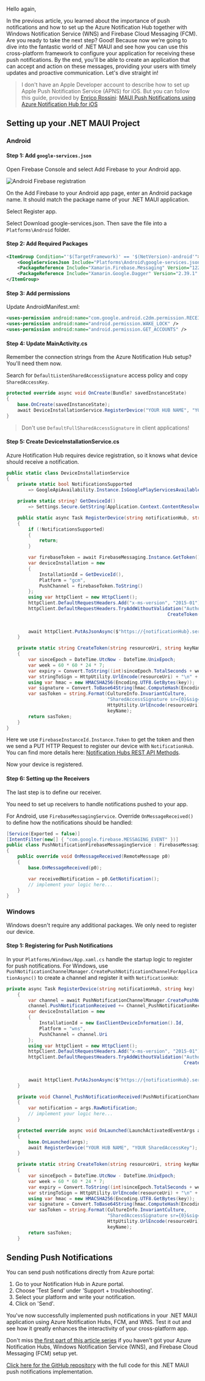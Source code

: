 Hello again,

In the previous article, you learned about the importance of push notifications and how to set up the Azure Notification Hub together with Windows Notification Service (WNS) and Firebase Cloud Messaging (FCM). Are you ready to take the next step? Good! Because now we're going to dive into the fantastic world of .NET MAUI and see how you can use this cross-platform framework to configure your application for receiving these push notifications. By the end, you'll be able to create an application that can accept and action on these messages, providing your users with timely updates and proactive communication. Let's dive straight in!

> I don't have an Apple Developer account to describe how to set up Apple Push Notification Service (APNS) for iOS. But you can follow this guide, provided by [Enrico Rossini](https://github.com/erossini): [MAUI Push Notifications using Azure Notification Hub for iOS](https://puresourcecode.com/dotnet/maui/maui-push-notifications-using-azure-notification-hub-for-ios/)

## Setting up your .NET MAUI Project

### Android

#### Step 1: Add `google-services.json`

Open Firebase Console and select Add Firebase to your Android app.

![Android Firebase registration](https://ik.imagekit.io/VladislavAntonyuk/vladislavantonyuk/articles/45/45-1.png)

On the Add Firebase to your Android app page, enter an Android package name. It should match the package name of your .NET MAUI application.

Select Register app.

Select Download google-services.json. Then save the file into a `Platforms\Android` folder.

#### Step 2: Add Required Packages

```xml
<ItemGroup Condition="'$(TargetFramework)' == '$(NetVersion)-android'">
    <GoogleServicesJson Include="Platforms\Android\google-services.json" />
    <PackageReference Include="Xamarin.Firebase.Messaging" Version="122.0.0" />
    <PackageReference Include="Xamarin.Google.Dagger" Version="2.39.1" />
</ItemGroup>
```

#### Step 3: Add permissions

Update AndroidManifest.xml:

```xml
<uses-permission android:name="com.google.android.c2dm.permission.RECEIVE" />
<uses-permission android:name="android.permission.WAKE_LOCK" />
<uses-permission android:name="android.permission.GET_ACCOUNTS" />
```

#### Step 4: Update MainActivity.cs

Remember the connection strings from the Azure Notification Hub setup? You'll need them now.

Search for `DefaultListenSharedAccessSignature` access policy and copy `SharedAccessKey`.

```csharp
protected override async void OnCreate(Bundle? savedInstanceState)
{
    base.OnCreate(savedInstanceState);
    await DeviceInstallationService.RegisterDevice("YOUR HUB NAME", "YOUR SharedAccessKey");
}
```

> Don't use `DefaultFullSharedAccessSignature` in client applications!

#### Step 5: Create DeviceInstallationService.cs

Azure Hotification Hub requires device registration, so it knows what device should receive a notification.

```csharp
public static class DeviceInstallationService
{
	private static bool NotificationsSupported
		=> GoogleApiAvailability.Instance.IsGooglePlayServicesAvailable(Application.Context) == ConnectionResult.Success;

	private static string? GetDeviceId()
		=> Settings.Secure.GetString(Application.Context.ContentResolver, Settings.Secure.AndroidId);

	public static async Task RegisterDevice(string notificationHub, string key)
	{
		if (!NotificationsSupported)
		{
			return;
		}

		var firebaseToken = await FirebaseMessaging.Instance.GetToken();
		var deviceInstallation = new
		{
			InstallationId = GetDeviceId(),
			Platform = "gcm",
			PushChannel = firebaseToken.ToString()
		};
		using var httpClient = new HttpClient();
		httpClient.DefaultRequestHeaders.Add("x-ms-version", "2015-01");
		httpClient.DefaultRequestHeaders.TryAddWithoutValidation("Authorization",
														   CreateToken($"https://{notificationHub}.servicebus.windows.net",
																	   "DefaultListenSharedAccessSignature",
																	   key));
		await httpClient.PutAsJsonAsync($"https://{notificationHub}.servicebus.windows.net/{notificationHub}/installations/{deviceInstallation.InstallationId}?api-version=2015-01", deviceInstallation);
	}

	private static string CreateToken(string resourceUri, string keyName, string key)
	{
		var sinceEpoch = DateTime.UtcNow - DateTime.UnixEpoch;
		var week = 60 * 60 * 24 * 7;
		var expiry = Convert.ToString((int)sinceEpoch.TotalSeconds + week);
		var stringToSign = HttpUtility.UrlEncode(resourceUri) + "\n" + expiry;
		using var hmac = new HMACSHA256(Encoding.UTF8.GetBytes(key));
		var signature = Convert.ToBase64String(hmac.ComputeHash(Encoding.UTF8.GetBytes(stringToSign)));
		var sasToken = string.Format(CultureInfo.InvariantCulture,
									 "SharedAccessSignature sr={0}&sig={1}&se={2}&skn={3}",
									 HttpUtility.UrlEncode(resourceUri), HttpUtility.UrlEncode(signature), expiry,
									 keyName);
		return sasToken;
	}
}
```

Here we use `FirebaseInstanceId.Instance.Token` to get the token and then we send a PUT HTTP Request to register our device with `NotificationHub`. You can find more details here: [Notification Hubs REST API Methods](https://learn.microsoft.com/en-us/previous-versions/azure/reference/mt621153(v=azure.100)).

Now your device is registered.

#### Step 6: Setting up the Receivers

The last step is to define our receiver.

You need to set up receivers to handle notifications pushed to your app.

For Android, use `FirebaseMessagingService`. Override `OnMessageReceived()` to define how the notifications should be handled:

```csharp
[Service(Exported = false)]
[IntentFilter(new[] { "com.google.firebase.MESSAGING_EVENT" })]
public class PushNotificationFirebaseMessagingService : FirebaseMessagingService
{
	public override void OnMessageReceived(RemoteMessage p0)
	{
		base.OnMessageReceived(p0);

        var receivedNotification = p0.GetNotification();
        // implement your logic here...
	}
}
```

### Windows

Windows doesn't require any additional packages. We only need to register our device.

#### Step 1: Registering for Push Notifications

In your `Platforms/Windows/App.xaml.cs` handle the startup logic to register for push notifications. For Windows, use `PushNotificationChannelManager.CreatePushNotificationChannelForApplicationAsync()` to create a channel and register it with `NotificationHub`:

```csharp
private async Task RegisterDevice(string notificationHub, string key)
	{
		var channel = await PushNotificationChannelManager.CreatePushNotificationChannelForApplicationAsync();
		channel.PushNotificationReceived += Channel_PushNotificationReceived;
		var deviceInstallation = new
		{
			InstallationId = new EasClientDeviceInformation().Id,
			Platform = "wns",
			PushChannel = channel.Uri
		};
		using var httpClient = new HttpClient();
		httpClient.DefaultRequestHeaders.Add("x-ms-version", "2015-01");
		httpClient.DefaultRequestHeaders.TryAddWithoutValidation("Authorization",
																 CreateToken($"https://{notificationHub}.servicebus.windows.net",
																			 "DefaultListenSharedAccessSignature",
																			 key));
		await httpClient.PutAsJsonAsync($"https://{notificationHub}.servicebus.windows.net/{notificationHub}/installations/{deviceInstallation.InstallationId}?api-version=2015-01", deviceInstallation);
	}

	private void Channel_PushNotificationReceived(PushNotificationChannel sender, PushNotificationReceivedEventArgs args)
	{
        var notification = args.RawNotification;
		// implement your logic here...
	}

	protected override async void OnLaunched(LaunchActivatedEventArgs args)
	{
		base.OnLaunched(args);
		await RegisterDevice("YOUR HUB NAME", "YOUR SharedAccessKey");
	}

	private static string CreateToken(string resourceUri, string keyName, string key)
	{
		var sinceEpoch = DateTime.UtcNow - DateTime.UnixEpoch;
		var week = 60 * 60 * 24 * 7;
		var expiry = Convert.ToString((int)sinceEpoch.TotalSeconds + week);
		var stringToSign = HttpUtility.UrlEncode(resourceUri) + "\n" + expiry;
		using var hmac = new HMACSHA256(Encoding.UTF8.GetBytes(key));
		var signature = Convert.ToBase64String(hmac.ComputeHash(Encoding.UTF8.GetBytes(stringToSign)));
		var sasToken = string.Format(CultureInfo.InvariantCulture,
									 "SharedAccessSignature sr={0}&sig={1}&se={2}&skn={3}",
									 HttpUtility.UrlEncode(resourceUri), HttpUtility.UrlEncode(signature), expiry,
									 keyName);
		return sasToken;
	}
```

## Sending Push Notifications

You can send push notifications directly from Azure portal:

1. Go to your Notification Hub in Azure portal.
2. Choose 'Test Send' under 'Support + troubleshooting'.
3. Select your platform and write your notification.
4. Click on 'Send'.

You've now successfully implemented push notifications in your .NET MAUI application using Azure Notification Hubs, FCM, and WNS. Test it out and see how it greatly enhances the interactivity of your cross-platform app.

Don't miss [the first part of this article series](./articles/.NET-MAUI-Push-Notifications-using-Azure-Notification-Hub.-Part-1.-Setup-Azure-Notification-Hub) if you haven't got your Azure Notification Hubs, Windows Notification Service (WNS), and Firebase Cloud Messaging (FCM) setup yet.

[Click here for the GitHub repository](https://github.com/VladislavAntonyuk/WorldExplorer/commit/8ce130a77e1ad29c70c237074b23f5971324eae4) with the full code for this .NET MAUI push notifications implementation.
